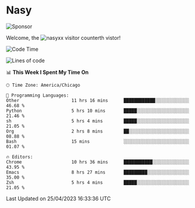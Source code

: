 # Nasy

<!--
<p align="center">
<img height="200" src="https://github-readme-stats.vercel.app/api?username=nasyxx&count_private=true&show_icons=true&theme=dracula&include_all_commits=true"/>
<img height="200" src="https://github-readme-stats.vercel.app/api/top-langs/?username=nasyxx&theme=dracula&hide=html,jupyter+notebook&count_private=true&show_icons=true"/>
</p>

  
----------------
-->

![Sponsor](https://img.shields.io/static/v1.svg?label=Sponsor&message=%E2%9D%A4&logo=GitHub&style=flat&color=pink)
 
Welcome, the ![nasyxx visitor counter](https://count.getloli.com/get/@nasyxx?theme=rule34)th vistor!
 
<!--START_SECTION:waka-->
![Code Time](http://img.shields.io/badge/Code%20Time-3%2C444%20hrs%2022%20mins-blue)

![Lines of code](https://img.shields.io/badge/From%20Hello%20World%20I%27ve%20Written-6.2%20million%20lines%20of%20code-blue)

📊 **This Week I Spent My Time On** 

```text
🕑︎ Time Zone: America/Chicago

💬 Programming Languages: 
Other                    11 hrs 16 mins      ████████████░░░░░░░░░░░░░   46.68 % 
Python                   5 hrs 10 mins       █████░░░░░░░░░░░░░░░░░░░░   21.46 % 
sh                       5 hrs 4 mins        █████░░░░░░░░░░░░░░░░░░░░   21.05 % 
Org                      2 hrs 8 mins        ██░░░░░░░░░░░░░░░░░░░░░░░   08.88 % 
Bash                     15 mins             ░░░░░░░░░░░░░░░░░░░░░░░░░   01.07 % 

🔥 Editors: 
Chrome                   10 hrs 36 mins      ███████████░░░░░░░░░░░░░░   43.95 % 
Emacs                    8 hrs 27 mins       █████████░░░░░░░░░░░░░░░░   35.00 % 
Zsh                      5 hrs 4 mins        █████░░░░░░░░░░░░░░░░░░░░   21.05 % 
```


 Last Updated on 25/04/2023 16:33:36 UTC
<!--END_SECTION:waka-->

<!-- ![visitors](https://visitor-badge.laobi.icu/badge?page_id=nasyxx.nasyxx) -->

